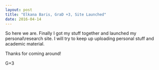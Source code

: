 ```yaml
---
layout: post
title: "Elkana Baris, GraD +3, Site Launched"
date: 2016-04-14
---
```

So here we are.
Finally I got my stuff together and launched my personal\research site.
I will try to keep up uploading personal stuff and academic material.

Thanks for coming around!

G+3
